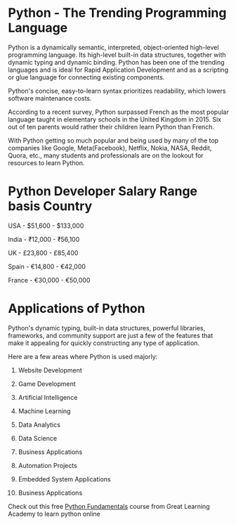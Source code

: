 # Python - The Trending Programming Language
Python is a dynamically semantic, interpreted, object-oriented high-level programming language. Its high-level built-in data structures, together with dynamic typing and dynamic binding. Python has been one of the trending languages and is ideal for Rapid Application Development and as a scripting or glue language for connecting existing components.

Python's concise, easy-to-learn syntax prioritizes readability, which lowers software maintenance costs.

According to a recent survey, Python surpassed French as the most popular language taught in elementary schools in the United Kingdom in 2015. Six out of ten parents would rather their children learn Python than French.

With Python getting so much popular and being used by many of the top companies like Google, Meta(Facebook), Netflix, Nokia, NASA, Reddit, Quora, etc., many students and professionals are on the lookout for resources to learn Python.

# Python Developer Salary Range basis Country

USA - $51,600 - $133,000

India - ₹12,000 - ₹56,100

UK - £23,800 - £85,400

Spain - €14,800 - €42,000

France - €30,000 - €50,000

# Applications of Python

Python's dynamic typing, built-in data structures, powerful libraries, frameworks, and community support are just a few of the features that make it appealing for quickly constructing any type of application.

Here are a few areas where Python is used majorly:

1. Website Development

2. Game Development

3. Artificial Intelligence

4. Machine Learning

5. Data Analytics

6. Data Science

7. Business Applications

8. Automation Projects

9. Embedded System Applications

10. Business Applications

Check out this free [Python Fundamentals](https://www.mygreatlearning.com/academy/learn-for-free/courses/python-fundamentals-for-beginners) course from Great Learning Academy to learn python online
